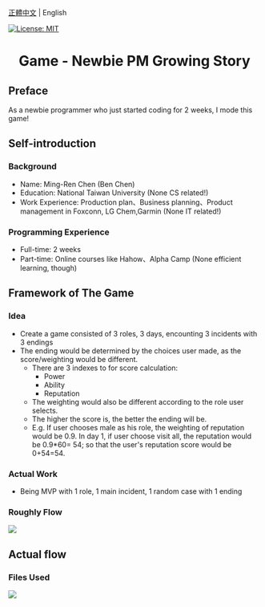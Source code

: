 [正體中文](./README.zh-TW.md) | English

[![License: MIT](https://img.shields.io/badge/License-MIT-yellow.svg)](https://opensource.org/licenses/MIT)

<h1 align="center">Game - Newbie PM Growing Story </h1>

## Preface
As a newbie programmer who just started coding for 2 weeks, I  mode this game!



## Self-introduction
### Background
- Name: Ming-Ren Chen (Ben Chen)
- Education: National Taiwan University (None CS related!)
- Work Experience: Production plan、Business planning、Product management in Foxconn, LG Chem,Garmin (None IT related!)

### Programming Experience
- Full-time: 2 weeks 
- Part-time: Online courses like Hahow、Alpha Camp (None efficient learning, though)



## Framework of The Game
### Idea
- Create a game consisted of 3 roles, 3 days, encounting 3 incidents with 3 endings
- The ending would be determined by the choices user made, as the score/weighting would be different.
     - There are 3 indexes to for score calculation: 
          - Power
          - Ability
          - Reputation
     - The weighting would also be different according to the role user selects.
     - The higher the score is, the better the ending will be.
     - E.g. If user chooses male as his role, the weighting of reputation would be 0.9. In day 1, if user choose visit all, the reputation would be 0.9*60= 54; so that the user's reputation score would be 0+54=54.
     
### Actual Work
- Being MVP with 1 role, 1 main incident, 1 random case with 1 ending
     
### Roughly Flow
![](https://lh3.googleusercontent.com/tFD4aB4gt-aOvZd8IR6czL4wQshyRRiHtFbhSVFRpVAfkEDe6mt5H8mTPBH2D9vDftCpjz1lfIJiOooMB0ufU-01axVLd29mnmmNZtMKREiNFu3K1k4gIbpOxdhrtzylHODNWfSz=w2400) 



## Actual flow
### Files Used
![](https://lh3.googleusercontent.com/OpVb3JEBw2iiOR5vYGk1Cz4oFHCcFK5MnyLSPZ3_gbApcVCUEH9F0s2VzP7-Jx1Rxl26NxEB7cb0E1VofrWq61KXbKqborSrp5MMmEO9pjbd7UIYPWpHn9lrXvbUivsyNHGvB8Fr=w2400)



